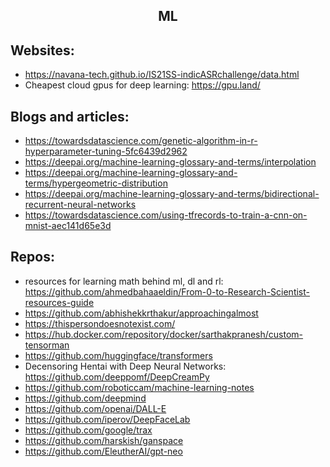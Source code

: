 <h2 align="center">ML</h2>

## Websites:

- https://navana-tech.github.io/IS21SS-indicASRchallenge/data.html
- Cheapest cloud gpus for deep learning: https://gpu.land/

## Blogs and articles:

- https://towardsdatascience.com/genetic-algorithm-in-r-hyperparameter-tuning-5fc6439d2962
- https://deepai.org/machine-learning-glossary-and-terms/interpolation
- https://deepai.org/machine-learning-glossary-and-terms/hypergeometric-distribution
- https://deepai.org/machine-learning-glossary-and-terms/bidirectional-recurrent-neural-networks
- https://towardsdatascience.com/using-tfrecords-to-train-a-cnn-on-mnist-aec141d65e3d

## Repos:

- resources for learning math behind ml, dl and rl: https://github.com/ahmedbahaaeldin/From-0-to-Research-Scientist-resources-guide
- https://github.com/abhishekkrthakur/approachingalmost
- https://thispersondoesnotexist.com/
- https://hub.docker.com/repository/docker/sarthakpranesh/custom-tensorman
- https://github.com/huggingface/transformers
- Decensoring Hentai with Deep Neural Networks: https://github.com/deeppomf/DeepCreamPy
- https://github.com/roboticcam/machine-learning-notes
- https://github.com/deepmind
- https://github.com/openai/DALL-E
- https://github.com/iperov/DeepFaceLab
- https://github.com/google/trax
- https://github.com/harskish/ganspace
- https://github.com/EleutherAI/gpt-neo

